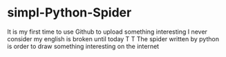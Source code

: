 # simpl-Python-Spider
It is my first time to use Github to upload something interesting
I never consider my english is broken until today T T
The spider written by python is order to draw something interesting on the internet
